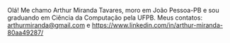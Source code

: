 Olá! Me chamo Arthur Miranda Tavares, moro em João Pessoa-PB e sou graduando em Ciência da Computação pela UFPB. 
Meus contatos: arthurmiranda@gmail.com e https://www.linkedin.com/in/arthur-miranda-80aa49287/ 

<!---
ArthurMiranda03/ArthurMiranda03 is a ✨ special ✨ repository because its `README.md` (this file) appears on your GitHub profile.
You can click the Preview link to take a look at your changes.
--->
